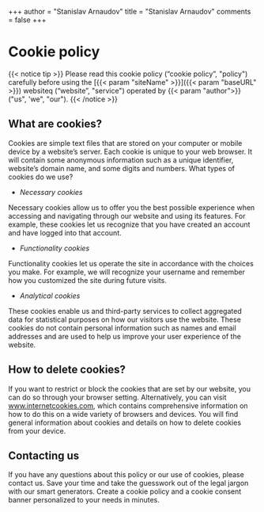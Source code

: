 +++
author = "Stanislav Arnaudov"
title = "Stanislav Arnaudov"
comments = false
+++

# Cookie policy 

{{< notice tip >}} Please read this cookie policy (“cookie policy”,
"policy") carefully before using
the [{{< param "siteName" >}}]({{< param "baseURL" >}}) websiteq
(“website”, "service") operated by {{< param "author">}} ("us", 'we",
"our").  {{< /notice >}}

## What are cookies?
Cookies are simple text files that are stored on your computer or
mobile device by a website’s server. Each cookie is unique to your web
browser. It will contain some anonymous information such as a unique
identifier, website’s domain name, and some digits and numbers.  What
types of cookies do we use?

* *Necessary cookies* 

Necessary cookies allow us to offer you the best
possible experience when accessing and navigating through our website
and using its features. For example, these cookies let us recognize
that you have created an account and have logged into that account.

* *Functionality cookies*

Functionality cookies let us operate the site in accordance with the
choices you make. For example, we will recognize your username and
remember how you customized the site during future visits.

* *Analytical cookies*

These cookies enable us and third-party services to collect aggregated
data for statistical purposes on how our visitors use the
website. These cookies do not contain personal information such as
names and email addresses and are used to help us improve your user
experience of the website.

## How to delete cookies?
If you want to restrict or block the cookies that are set by our
website, you can do so through your browser setting. Alternatively,
you can visit www.internetcookies.com, which contains comprehensive
information on how to do this on a wide variety of browsers and
devices. You will find general information about cookies and details
on how to delete cookies from your device.

## Contacting us
If you have any questions about this policy or our use of cookies,
please contact us.  Save your time and take the guesswork out of the
legal jargon with our smart generators.  Create a cookie policy and a
cookie consent banner personalized to your needs in minutes.
